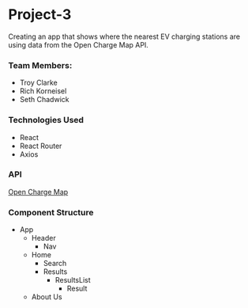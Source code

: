 # Project-3

Creating an app that shows where the nearest EV charging stations are using data from the Open Charge Map API. 

### Team Members:
- Troy Clarke
- Rich Korneisel
- Seth Chadwick

### Technologies Used
- React
- React Router
- Axios

### API

[Open Charge Map](https://openchargemap.org/site/develop/api#POI)

### Component Structure
- App
    - Header
        - Nav
    - Home 
        - Search
        - Results
            - ResultsList    
                - Result
    - About Us
